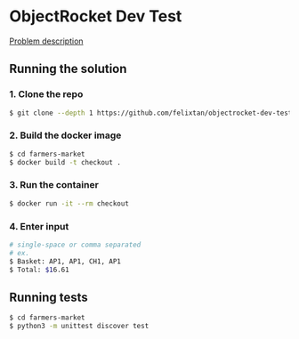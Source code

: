 # ObjectRocket Dev Test

[Problem description](https://gist.github.com/keithhigbee/0473b604b067a0b945ceea845dde419e)

## Running the solution

### 1. Clone the repo
```sh
$ git clone --depth 1 https://github.com/felixtan/objectrocket-dev-test.git farmers-market
```
### 2. Build the docker image
```sh
$ cd farmers-market
$ docker build -t checkout .
```
### 3. Run the container
```sh
$ docker run -it --rm checkout
```
### 4. Enter input
```sh
# single-space or comma separated
# ex.
$ Basket: AP1, AP1, CH1, AP1
$ Total: $16.61
```

## Running tests
```sh
$ cd farmers-market
$ python3 -m unittest discover test
```